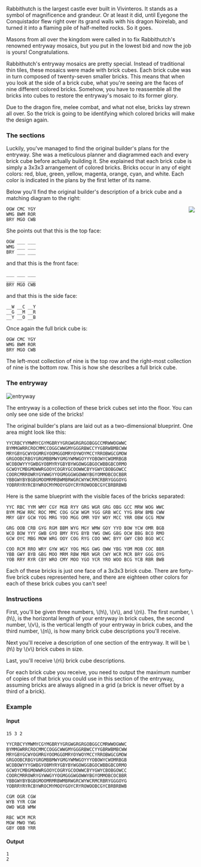 Rabbithutch is the largest castle ever built in Vivinteros. It stands as a symbol of magnificence and grandeur. Or at least it did, until Eyegone the Conquistador flew right over its grand walls with his dragon Noirelab, and turned it into a flaming pile of half-melted rocks. So it goes.

Masons from all over the kingdom were called in to fix Rabbithutch's renowned entryway mosaics, but you put in the lowest bid and now the job is yours! Congratulations.

Rabbithutch's entryway mosaics are pretty special. Instead of traditional thin tiles, these mosaics were made with brick cubes. Each brick cube was in turn composed of twenty-seven smaller bricks. This means that when you look at the side of a brick cube, what you're seeing are the faces of nine different colored bricks.  Somehow, you have to reassemble all the bricks into cubes to restore the entryway's mosaic to its former glory.

Due to the dragon fire, melee combat, and what not else, bricks lay strewn all over. So the trick is going to be identifying which colored bricks will make the design again.

### The sections

Luckily, you've managed to find the original builder's plans for the entryway. She was a meticulous planner and diagrammed each and every brick cube before actually building it. She explained that each brick cube is simply a 3x3x3 arrangement of colored bricks. Bricks occur in any of eight colors: red, blue, green, yellow, magenta, orange, cyan, and white. Each color is indicated in the plans by the first letter of its name.

Below you'll find the original builder's description of a brick cube and a matching diagram to the right:

<div style="float: right;">
  <img src="/static/images/castle-brick.png">
</div>

```
OGW CMC YGY
WMG BWM ROR
BRY MGO CWB
```

She points out that this is the top face:

```
OGW ___ ___
WMG ___ ___
BRY ___ ___
```

and that this is the front face:

```
___ ___ ___
___ ___ ___
BRY MGO CWB
```

and that this is the side face:

```
__W __C __Y
__G __M __R
__Y __O __B
```

Once again the full brick cube is:

```
OGW CMC YGY
WMG BWM ROR
BRY MGO CWB
```

The left-most collection of nine is the top row and the right-most collection of
nine is the bottom row. This is how she describes a full brick cube.

### The entryway

![entryway](/static/images/castle-tiles.jpg)

The entryway is a collection of these brick cubes set into the floor. You can only see one side of the bricks!

The original builder's plans are laid out as a two-dimensional blueprint. One area might look like this:

```
YYCRBCYYMWMYCGYMGBRYYGRGWGRGRGOBGGCCMRWWOGWWC
BYMMGWRRCROCMMCCOGGCWWGMYGGGRBWCCYYGBRWBMBCWW
MRYGBYGCWYOGMRGYOOMGGOMRYOYWOYMCCYRROBWGCGMOW
GRGOOBCRBGYGRGMBBMWYGMGYWMWGOYYYOBOWYCWOMRBGB
WCOBOWYYYGWBGYOBMYRYGBYBYWGOWGGBGOCWBBGBCORMO
GCWOYCMBGMOWWRGOOYCOGRYGCOOWWCBYYGWYCBOBGOWCC
COORCMRROWRYGYWWGYYOGMGGGWGOWWYBGYOMMOBCOCBBR
YBBGWYBYBGBGMOOMRMRBWMBRWGRCWYWCRMCRBRYGGGOYG
YOBRRYRYRCBYWROCMYMOOYGOYCRYROWOOBCGYCBRBRBWB
```

Here is the same blueprint with the visible faces of the bricks separated:

```
YYC RBC YYM WMY CGY MGB RYY GRG WGR GRG OBG GCC MRW WOG WWC
BYM MGW RRC ROC MMC COG GCW WGM YGG GRB WCC YYG BRW BMB CWW
MRY GBY GCW YOG MRG YOO MGG OMR YOY WOY MCC YRR OBW GCG MOW

GRG OOB CRB GYG RGM BBM WYG MGY WMW GOY YYO BOW YCW OMR BGB
WCO BOW YYY GWB GYO BMY RYG BYB YWG OWG GBG OCW BBG BCO RMO
GCW OYC MBG MOW WRG OOY COG RYG COO WWC BYY GWY CBO BGO WCC

COO RCM RRO WRY GYW WGY YOG MGG GWG OWW YBG YOM MOB COC BBR
YBB GWY BYB GBG MOO MRM RBW MBR WGR CWY WCR MCR BRY GGG OYG
YOB RRY RYR CBY WRO CMY MOO YGO YCR YRO WOO BCG YCB RBR BWB
```

Each of these bricks is just one face of a 3x3x3 brick cube. There are forty-five brick cubes represented here, and there are eighteen other colors for each of these brick cubes you can't see!

### Instructions

First, you'll be given three numbers, \\(h\\), \\(v\\), and \\(n\\). The first number, \\(h\\), is the horizontal length of your entryway in brick cubes, the second number, \\(v\\), is the vertical length of your entryway in brick cubes, and the third number, \\(n\\), is how many brick cube descriptions you'll receive.

Next you'll receive a description of one section of the entryway. It will be \\(h\\) by \\(v\\) brick cubes in size.

Last, you'll receive \\(n\\) brick cube descriptions.

For each brick cube you receive, you need to output the maximum number of copies of that brick you could use in this section of the entryway, assuming bricks are always aligned in a grid (a brick is never offset by a third of a brick).

### Example

#### Input

```
15 3 2

YYCRBCYYMWMYCGYMGBRYYGRGWGRGRGOBGGCCMRWWOGWWC
BYMMGWRRCROCMMCCOGGCWWGMYGGGRBWCCYYGBRWBMBCWW
MRYGBYGCWYOGMRGYOOMGGOMRYOYWOYMCCYRROBWGCGMOW
GRGOOBCRBGYGRGMBBMWYGMGYWMWGOYYYOBOWYCWOMRBGB
WCOBOWYYYGWBGYOBMYRYGBYBYWGOWGGBGOCWBBGBCORMO
GCWOYCMBGMOWWRGOOYCOGRYGCOOWWCBYYGWYCBOBGOWCC
COORCMRROWRYGYWWGYYOGMGGGWGOWWYBGYOMMOBCOCBBR
YBBGWYBYBGBGMOOMRMRBWMBRWGRCWYWCRMCRBRYGGGOYG
YOBRRYRYRCBYWROCMYMOOYGOYCRYROWOOBCGYCBRBRBWB

CGM OGR CGW
WYB YYR CGW
OWO WGB WMW

RBC WCM MCR
MGW MWO YWG
GBY OBB YRR
```

#### Output

```
1
2
```
